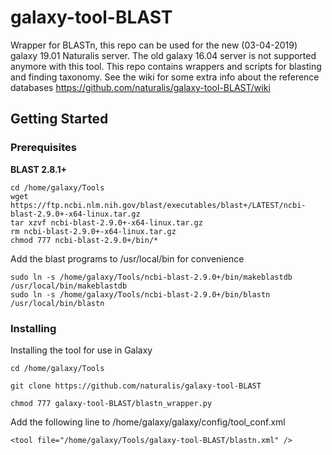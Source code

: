# galaxy-tool-BLAST
Wrapper for BLASTn, this repo can be used for the new (03-04-2019) galaxy 19.01 Naturalis server. The old galaxy 16.04 server is not supported anymore with this tool. This repo contains wrappers and scripts for blasting and finding taxonomy. See the wiki for some extra info about the reference databases https://github.com/naturalis/galaxy-tool-BLAST/wiki

## Getting Started
### Prerequisites
**BLAST 2.8.1+**<br />
```
cd /home/galaxy/Tools
wget https://ftp.ncbi.nlm.nih.gov/blast/executables/blast+/LATEST/ncbi-blast-2.9.0+-x64-linux.tar.gz
tar xzvf ncbi-blast-2.9.0+-x64-linux.tar.gz
rm ncbi-blast-2.9.0+-x64-linux.tar.gz
chmod 777 ncbi-blast-2.9.0+/bin/*
```
Add the blast programs to /usr/local/bin for convenience
```
sudo ln -s /home/galaxy/Tools/ncbi-blast-2.9.0+/bin/makeblastdb /usr/local/bin/makeblastdb
sudo ln -s /home/galaxy/Tools/ncbi-blast-2.9.0+/bin/blastn /usr/local/bin/blastn
```
### Installing
Installing the tool for use in Galaxy
```
cd /home/galaxy/Tools
```
```
git clone https://github.com/naturalis/galaxy-tool-BLAST
```
```
chmod 777 galaxy-tool-BLAST/blastn_wrapper.py
```
Add the following line to /home/galaxy/galaxy/config/tool_conf.xml
```
<tool file="/home/galaxy/Tools/galaxy-tool-BLAST/blastn.xml" />
```
